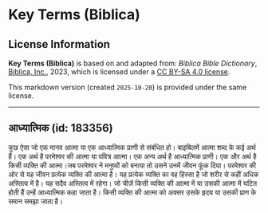 # Key Terms (Biblica)

## License Information

**Key Terms (Biblica)** is based on and adapted from: _Biblica Bible Dictionary_, [Biblica, Inc.](https://www.biblica.com/), 2023, which is licensed under a [CC BY-SA 4.0 license](https://creativecommons.org/licenses/by-sa/4.0/legalcode.en).

This markdown version (created `2025-10-20`) is provided under the same license.



--------------------------------

## आध्यात्मिक (id: 183356)

कुछ ऐसा जो एक मानव आत्मा या एक आध्यात्मिक प्राणी से संबंधित हो। बाइबिलमें आत्मा शब्द के कई अर्थ हैं। एक अर्थ है परमेश्वर की आत्मा या पवित्र आत्मा। एक अन्य अर्थ है आध्यात्मिक प्राणी। एक और अर्थ है किसी व्यक्ति की आत्मा।जब परमेश्वर ने मनुष्यों को बनाया तो उसने उनमें जीवन फूंक दिया। परमेश्वर की ओर से यह जीवन प्रत्येक व्यक्ति की आत्मा है। यह प्रत्येक व्यक्ति का वह हिस्सा है जो शरीर से कहीं अधिक अस्तित्व में है। यह सदैव अस्तित्व में रहेगा। जो चीज़ें किसी व्यक्ति की आत्मा में या उसकी आत्मा में घटित होती हैं उन्हें आध्यात्मिक कहा जाता है। किसी व्यक्ति की आत्मा को अक्सर उसके हृदय या उसकी प्राण के समान समझा जाता है।


